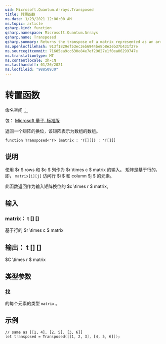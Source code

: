 ```yaml
---
uid: Microsoft.Quantum.Arrays.Transposed
title: 转置函数
ms.date: 1/23/2021 12:00:00 AM
ms.topic: article
qsharp.kind: function
qsharp.namespace: Microsoft.Quantum.Arrays
qsharp.name: Transposed
qsharp.summary: Returns the transpose of a matrix represented as an array of arrays.
ms.openlocfilehash: 913f1829ef53ec3eb6944be8b8e3eb37b431f27e
ms.sourcegitcommit: 71605ea9cc630e84e7ef29027e1f0ea06299747e
ms.translationtype: MT
ms.contentlocale: zh-CN
ms.lasthandoff: 01/26/2021
ms.locfileid: "98850930"
---
```

# <a name="transposed-function"></a>转置函数

命名空间 [：](xref:Microsoft.Quantum.Arrays)

包： [Microsoft 量子. 标准版](https://nuget.org/packages/Microsoft.Quantum.Standard)


返回一个矩阵的换位，该矩阵表示为数组的数组。

```qsharp
function Transposed<'T> (matrix : 'T[][]) : 'T[][]
```


## <a name="description"></a>说明

使用 $r $ rows 和 $c $ 列作为 $r \times c $ matrix 的输入。  矩阵是基于行的，即， `matrix[i][j]` 访问行 $i $ 和 column $j $ 的元素。

此函数返回作为输入矩阵换位的 $c \times r $ matrix。

## <a name="input"></a>输入

### <a name="matrix--t"></a>matrix： t [] []

基于行的 $r \times c $ matrix



## <a name="output--t"></a>输出： t [] []

$C \times r $ matrix

## <a name="type-parameters"></a>类型参数

### <a name="t"></a>找

的每个元素的类型 `matrix` 。

## <a name="example"></a>示例

```qsharp
// same as [[1, 4], [2, 5], [3, 6]]
let transposed = Transposed([[1, 2, 3], [4, 5, 6]]);
```